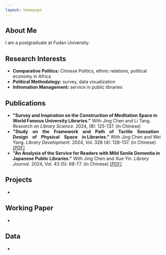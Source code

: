 ```yaml
---
layout: homepage
---
```


## About Me

I am a postgraduate at Fudan University.

## Research Interests

- **Comparative Politics:** Chinese Politics, ethnic relations, political economy in Africa
- **Political Methodology:** survey, data visualization
- **Infromation Management:** service in public libraries

## Publications
- **"Survey and Inspiration on the Construction of Meditation Space in World Famous University Libraries."** With Jing Chen and Li Tang. *Research on Library Science.* 2024, (8): 125-137. (in Chinese)
- **"Study on the Framework and Path of Tactile Sensation Design of Physical Space in Libraries."** With Jing Chen and Wei Yang. *Library Development.* 2024, Vol. 328 (4): 128-137. (in Chinese) [[PDF]](https://github.com/zackzhuochen/zackzhuochen.github.io/assets/files/tactile-sensation-design.pdf)
- **"An Analysis of the Service for Readers with Mild Senile Dementia in Japanese Public Libraries."** With Jing Chen and Xue Yin. *Library Journal.* 2024, Vol. 43 (5): 68-77. (in Chinese) [[PDF]](https://github.com/zackzhuochen/zackzhuochen.github.io/assets/files/reader-with-dementia.pdf)


## Projects
- 


## Working Paper
- 


## Data
- 

